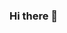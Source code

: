### Hi there 👋

<!--
Accelerated 4D free-breathing whole-liver water-fat MRI with deep dictionary learning and chemical shift modeling
Background
Multi-echo chemical shift encoded MRI has been widely used for fat suppression and fat quantification in clinical liver examinations. 
Clinical liver water-fat imaging typically requires breath-hold acquisitions. Free-breathing acquisition is more desirable for patient comfort. 
However, the acquisition for free-breathing imaging could take up to several minutes. 
The purpose of this study is to accelerate 4D free-breathing whole-liver water-fat MRI by jointly using high-dimensional deep dictionary learning and model-guided reconstruction.

Methods
In this work, a high-dimensional model-guided deep dictionary learning (HMDDL) algorithm is proposed for the acceleration. 
The HMDDL combines the powers of high-dimensional dictionary learning neural network and chemical shift model. 
The neural network utilizes the prior information of the dynamic multi-echo data in spatial, respiratory motion, and echo dimensions to exploit the features of images. 
The chemical shift model is used to guide the reconstruction of field maps,  maps, water images, and fat images. 
Eleven healthy subjects and twelve subjects with clinically diagnosed nonalcoholic fatty liver disease (NAFLD) were used as the training and validation sets.
Five healthy subjects and five NAFLD subjects were used as the test set. 
The performance of the HMDDL was evaluated in comparison with the compressed sensing-based water-fat separation (CS-WF) algorithm 
and the parallel non-Cartesian recurrent neural networks (PNCRNN) algorithm on the prospectively undersampled radial data.

Results
Four-dimensional water/fat images with ten motion states for whole-liver are demonstrated at several R values. 
Compared with the CS-WF and Unet-WF, the HMDDL improves the mean PSNR of images by 9.94 dB and 2.31 dB, respectively, 
and improves the mean SSIM of images by 0.059 and 0.009, respectively, at R = 10. 
The paired t-test shows that there is no significant difference between HMDDL and ground truth for proton density fat fraction (PDFF) and  values at R up to 10.

Conclusions
The proposed HMDDL enables exploiting the features of water images and fat images from the highly undersampled multi-echo data along spatial, respiratory motion, and echo dimensions, 
leading to improved performance in the accelerated 4D free-breathing water-fat imaging.
-->
